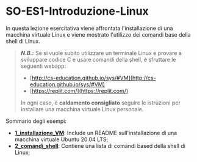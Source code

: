 # SO-ES1-Introduzione-Linux

In questa lezione esercitativa viene affrontata l'installazione di una macchina virtuale Linux e viene mostrato l'utilizzo dei comandi base della shell di Linux. 

> **_N.B.:_** Se si vuole subito utilizzare un terminale Linux e provare a sviluppare codice C e usare comandi della shell, è sfruttare le seguenti webapp: 
> - [http://cs-education.github.io/sys/#VM](http://cs-education.github.io/sys/#VM)
> - [https://replit.com/](https://replit.com/)
> 
> In ogni caso, è **caldamento consigliato** seguire le istruzioni per installare una macchina virtuale Linux personale.

Sommario degli esempi:

- [**1_installazione_VM**](https://github.com/SO-unina/esercitazioni/edit/main/SO-ES01-Introduzione-Linux/1_installazione_VM): Include un README sull'installazione di una macchina virtuale Ubuntu 20.04 LTS;
- [**2_comandi_shell**](https://github.com/SO-unina/esercitazioni/edit/main/SO-ES01-Introduzione-Linux/2_comandi_shell): Contiene una lista di comandi based della shell di Linux;
